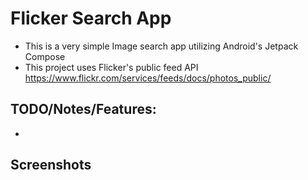 # Flicker Search App
* This is a very simple Image search app utilizing Android's Jetpack Compose
* This project uses Flicker's public feed API https://www.flickr.com/services/feeds/docs/photos_public/

## TODO/Notes/Features:
- 

## Screenshots
